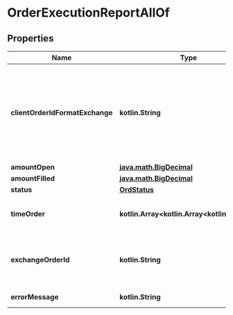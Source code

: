 
# OrderExecutionReportAllOf

## Properties
Name | Type | Description | Notes
------------ | ------------- | ------------- | -------------
**clientOrderIdFormatExchange** | **kotlin.String** | The unique identifier of the order assigned by the client converted to the exchange order tag format for the purpose of tracking it. | 
**amountOpen** | [**java.math.BigDecimal**](java.math.BigDecimal.md) | Amount open | 
**amountFilled** | [**java.math.BigDecimal**](java.math.BigDecimal.md) | Amount filled | 
**status** | [**OrdStatus**](OrdStatus.md) |  | 
**timeOrder** | **kotlin.Array&lt;kotlin.Array&lt;kotlin.String&gt;&gt;** | Timestamped history of order status changes. | 
**exchangeOrderId** | **kotlin.String** | The unique identifier of the order assigned by the exchange. |  [optional]
**errorMessage** | **kotlin.String** | Error message |  [optional]



